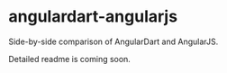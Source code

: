 angulardart-angularjs
=====================

Side-by-side comparison of AngularDart and AngularJS.

Detailed readme is coming soon.